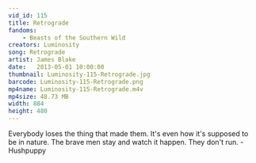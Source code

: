 ```yaml
---
vid_id: 115
title: Retrograde
fandoms:
    - Beasts of the Southern Wild
creators: Luminosity
song: Retrograde
artist: James Blake
date:   2013-05-01 10:00:00
thumbnail: Luminosity-115-Retrograde.jpg
barcode: Luminosity-115-Retrograde.png
mp4name: Luminosity-115-Retrograde.m4v
mp4size: 48.73 MB
width: 884
height: 480
---
```


Everybody loses the thing that made them. It's even how it's supposed to be in nature. The brave men stay and watch it happen. They don't run. - Hushpuppy
